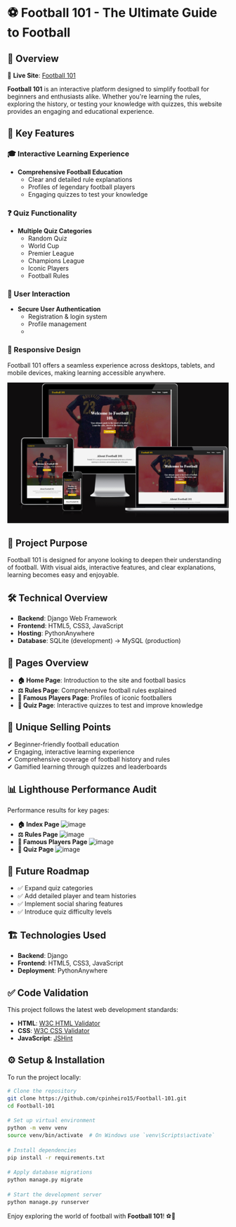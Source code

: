 # ⚽ Football 101 - The Ultimate Guide to Football

## 📖 Overview

🔗 **Live Site**: [Football 101](https://cpinheiro15.pythonanywhere.com/)

**Football 101** is an interactive platform designed to simplify football for beginners and enthusiasts alike. Whether you're learning the rules, exploring the history, or testing your knowledge with quizzes, this website provides an engaging and educational experience.

## 🌟 Key Features

### 🎓 Interactive Learning Experience

- **Comprehensive Football Education**
  - Clear and detailed rule explanations
  - Profiles of legendary football players
  - Engaging quizzes to test your knowledge

### ❓ Quiz Functionality

- **Multiple Quiz Categories**
  - Random Quiz
  - World Cup
  - Premier League
  - Champions League
  - Iconic Players
  - Football Rules

### 👥 User Interaction

- **Secure User Authentication**
  - Registration & login system
  - Profile management
  - 
### 📱 Responsive Design

Football 101 offers a seamless experience across desktops, tablets, and mobile devices, making learning accessible anywhere.

![Responsive Design](assets/images/Devices.png)

## 🎯 Project Purpose

Football 101 is designed for anyone looking to deepen their understanding of football. With visual aids, interactive features, and clear explanations, learning becomes easy and enjoyable.

## 🛠️ Technical Overview

- **Backend**: Django Web Framework
- **Frontend**: HTML5, CSS3, JavaScript
- **Hosting**: PythonAnywhere
- **Database**: SQLite (development) → MySQL (production)

## 📌 Pages Overview

- **🏠 Home Page**: Introduction to the site and football basics
- **⚖️ Rules Page**: Comprehensive football rules explained
- **🌟 Famous Players Page**: Profiles of iconic footballers
- **📝 Quiz Page**: Interactive quizzes to test and improve knowledge

## 🚀 Unique Selling Points

✔ Beginner-friendly football education  
✔ Engaging, interactive learning experience  
✔ Comprehensive coverage of football history and rules  
✔ Gamified learning through quizzes and leaderboards  

## 📊 Lighthouse Performance Audit

Performance results for key pages:

- **🏠 Index Page**  ![image](https://github.com/user-attachments/assets/37968dd1-e563-4ba7-8a8f-9e6ceef6f09f)
- **⚖️ Rules Page**  ![image](https://github.com/user-attachments/assets/71bd557e-7274-4cb1-8b5d-804488162e98)
- **🌟 Famous Players Page**  ![image](https://github.com/user-attachments/assets/cd1838bd-bf2c-4225-aa8b-de43acb1fffd)
- **📝 Quiz Page**  ![image](https://github.com/user-attachments/assets/6e93d364-bdda-4185-9d92-7f27c2e00300)

## 🔮 Future Roadmap

- ✅ Expand quiz categories
- ✅ Add detailed player and team histories
- ✅ Implement social sharing features
- ✅ Introduce quiz difficulty levels

## 🏗️ Technologies Used

- **Backend**: Django
- **Frontend**: HTML5, CSS3, JavaScript
- **Deployment**: PythonAnywhere

## ✅ Code Validation

This project follows the latest web development standards:

- **HTML**: [W3C HTML Validator](https://validator.w3.org/)
- **CSS**: [W3C CSS Validator](https://jigsaw.w3.org/css-validator/)
- **JavaScript**: [JSHint](https://jshint.com/)

## ⚙️ Setup & Installation

To run the project locally:

```bash
# Clone the repository
git clone https://github.com/cpinheiro15/Football-101.git
cd Football-101

# Set up virtual environment
python -m venv venv
source venv/bin/activate  # On Windows use `venv\Scripts\activate`

# Install dependencies
pip install -r requirements.txt

# Apply database migrations
python manage.py migrate

# Start the development server
python manage.py runserver
```

Enjoy exploring the world of football with **Football 101**! ⚽🎉
